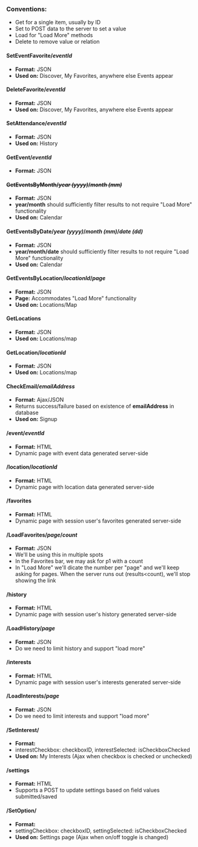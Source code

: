 ### Conventions:

* Get for a single item, usually by ID
* Set to POST data to the server to set a value
* Load for "Load More" methods
* Delete to remove value or relation

#### SetEventFavorite/*eventId*

* **Format:** JSON
* **Used on:** Discover, My Favorites, anywhere else Events appear

#### DeleteFavorite/*eventId*

* **Format:** JSON
* **Used on:** Discover, My Favorites, anywhere else Events appear

#### SetAttendance/*eventId*

* **Format:** JSON
* **Used on:** History

#### GetEvent/*eventId*

* **Format:** JSON

#### <strike>GetEventsByMonth/*year (yyyy)*/*month (mm)*</strike>

* **Format:** JSON
* **year/month** should sufficiently filter results to not require "Load More" functionality
* **Used on:** Calendar

#### GetEventsByDate/*year (yyyy)*/*month (mm)*/*date (dd)*

* **Format:** JSON
* **year/month/date** should sufficiently filter results to not require "Load More" functionality
* **Used on:** Calendar

#### GetEventsByLocation/*locationId*/*page*

* **Format:** JSON
* **Page:** Accommodates "Load More" functionality
* **Used on:** Locations/Map

#### GetLocations

* **Format:** JSON
* **Used on:** Locations/map

#### GetLocation/*locationId*

* **Format:** JSON
* **Used on:** Locations/map

#### CheckEmail/*emailAddress*

* **Format:** Ajax/JSON
* Returns success/failure based on existence of **emailAddress** in database
* **Used on:** Signup

#### /event/*eventId*

* **Format:** HTML
* Dynamic page with event data generated server-side

#### /location/*locationId*

* **Format:** HTML
* Dynamic page with location data generated server-side

#### /favorites

* **Format:** HTML
* Dynamic page with session user's favorites generated server-side

#### /LoadFavorites/*page*/*count*

* **Format:** JSON
* We'll be using this in multiple spots
* In the Favorites bar, we may ask for p1 with a count
* In "Load More" we'll dicate the number per "page" and we'll keep asking for pages. When the server runs out (results<count), we'll stop showing the link

#### /history

* **Format:** HTML
* Dynamic page with session user's history generated server-side

#### /LoadHistory/*page*

* **Format:** JSON
* Do we need to limit history and support "load more"

#### /interests

* **Format:** HTML
* Dynamic page with session user's interests generated server-side

#### /LoadInterests/*page*

* **Format:** JSON
* Do we need to limit interests and support "load more"

#### /SetInterest/

* **Format:** 
* interestCheckbox: checkboxID,
  interestSelected: isCheckboxChecked
* **Used on:** My Interests (Ajax when checkbox is checked or unchecked)

#### /settings

* **Format:** HTML
* Supports a POST to update settings based on field values submitted/saved

#### /SetOption/

* **Format:** 
* settingCheckbox: checkboxID,
  settingSelected: isCheckboxChecked
* **Used on:** Settings page (Ajax when on/off toggle is changed)